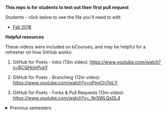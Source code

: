 **This repo is for students to test out their first pull request**

Students - click below to see the file you'll need to edit:
- [Fall 2018](https://github.com/joewadcan/FirstPullRequest/tree/master/2018_Fall)


**Helpful resources**

These videos were included on bCourses, and may be helpful for a refresher on how GitHub works:

1. GitHub for Poets - Intro (13m video): https://www.youtube.com/watch?v=BCQHnlnPusY 

2. GitHub for Poets - Branching (12m video): https://www.youtube.com/watch?v=oPpnCh7InLY 

3. GitHub for Poets - Forks & Pull Requests (13m video): https://www.youtube.com/watch?v=_NrSWLQsDL4

 
<details><summary>Previous semesters</summary>
 - Spring 2018: https://github.com/joewadcan/FirstPullRequest/tree/master/2018_Spring
</details>
